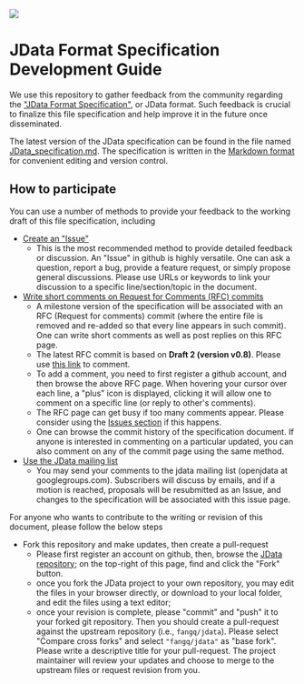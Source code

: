 ![](http://openjdata.org/img/openjdata_banner.png)

# JData Format Specification Development Guide

We use this repository to gather feedback from the community regarding the 
["JData Format Specification"](JData_specification.md), or JData format. Such 
feedback is crucial to finalize this file specification and help improve
it in the future once disseminated. 

The latest version of the JData specification can be found in the file named 
[JData_specification.md](JData_specification.md). The specification is written
in the [Markdown format](https://github.com/adam-p/markdown-here/wiki/Markdown-Cheatsheet) 
for convenient editing and version control.

## How to participate

You can use a number of methods to provide your feedback to the working 
draft of this file specification, including

- [Create an "Issue"](https://github.com/fangq/jdata/issues)
  - This is the most recommended method to provide detailed feedback or 
    discussion. An "Issue" in github is highly versatile. One can ask a 
    question, report a bug, provide a feature request, or simply propose
    general discussions. Please use URLs or keywords to link your discussion 
    to a specific line/section/topic in the document.
- [Write short comments on Request for Comments (RFC) commits](https://github.com/fangq/jdata/commit/6bb02c8a654938451d686c4a7c2b1b0619e7cf17)
  - A milestone version of the specification will be associated with an
    RFC (Request for comments) commit (where the entire file is removed
    and re-added so that every line appears in such commit). One can
    write short comments as well as post replies on this RFC page. 
  - The latest RFC commit is based on **Draft 2 (version v0.8)**. Please use
    [this link](https://github.com/fangq/jdata/commit/6bb02c8a654938451d686c4a7c2b1b0619e7cf17) to comment.
  - To add a comment, you need to first register a github account, and then 
    browse the above RFC page. When hovering your cursor over each line, a 
    "plus" icon is displayed, clicking it will allow one to comment on a 
    specific line (or reply to other's comments).
  - The RFC page can get busy if too many comments appear. Please consider 
    using the [Issues section](https://github.com/fangq/jdata/issues) if this happens.
  - One can browse the commit history of the specification document. If
    anyone is interested in commenting on a particular updated, you can also
    comment on any of the commit page using the same method.
- [Use the JData mailing list](https://groups.google.com/forum/#!forum/openjdata)
  - You may send your comments to the jdata mailing list (openjdata at googlegroups.com). 
    Subscribers will discuss by emails, and if a motion is reached, proposals
    will be resubmitted as an Issue, and changes to the specification will be
    associated with this issue page.

For anyone who wants to contribute to the writing or revision of this document,
please follow the below steps

- Fork this repository and make updates, then create a pull-request
  - Please first register an account on github, then, browse the 
    [JData repository](https://github.com/fangq/jdata);
    on the top-right of this page, find and click the "Fork" button.
  - once you fork the JData project to your own repository, you may edit the
    files in your browser directly, or download to your local folder, and 
    edit the files using a text editor;
  - once your revision is complete, please "commit" and "push" it to your forked
    git repository. Then you should create a pull-request against the upstream
    repository (i.e., `fangq/jdata`). Please select "Compare cross forks" and 
    select `"fangq/jdata"` as "base fork". Please write a descriptive title for
    your pull-request. The project maintainer will review your updates
    and choose to merge to the upstream files or request revision from you.
    
